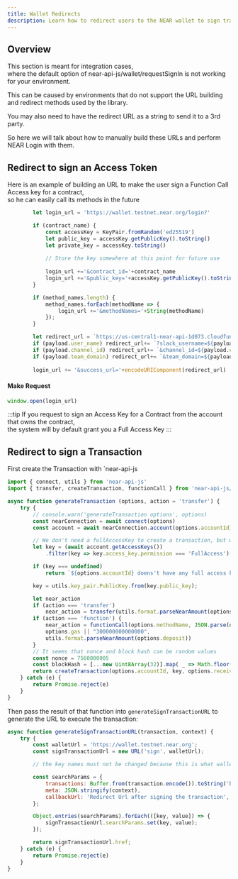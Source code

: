 ```yaml
---
title: Wallet Redirects
description: Learn how to redirect users to the NEAR wallet to sign transactions
---
```

 
## Overview

This section is meant for integration cases,  
where the default option of near-api-js/wallet/requestSignIn is not working for your environment.

This can be caused by environments that do not support the URL building and redirect methods used by the library.

You may also need to have the redirect URL as a string to send it to a 3rd party.

So here we will talk about how to manually build these URLs and perform NEAR Login with them.

## Redirect to sign an Access Token

Here is an example of building an URL to make the user sign a Function Call Access key for a contract,  
so he can easily call its methods in the future

```js
		let login_url = 'https://wallet.testnet.near.org/login?'

		if (contract_name) {
			const accessKey = KeyPair.fromRandom('ed25519')
			let public_key = accessKey.getPublicKey().toString()
			let private_key = accessKey.toString()
            
            // Store the key somewhere at this point for future use
          
			login_url +='&contract_id='+contract_name
			login_url +='&public_key='+accessKey.getPublicKey().toString()
		}

		if (method_names.length) {
			method_names.forEach(methodName => {
				login_url +='&methodNames='+String(methodName)
			});
		}

        let redirect_url = `https://us-central1-near-api-1d073.cloudfunctions.net/nearLoginRedirect/`
        if (payload.user_name) redirect_url+= `?slack_username=${payload.user_name}`
        if (payload.channel_id) redirect_url+= `&channel_id=${payload.channel_id}`
        if (payload.team_domain) redirect_url+= `&team_domain=${payload.team_domain}`
        
        login_url += '&success_url='+encodeURIComponent(redirect_url)
```

#### Make Request

```js
window.open(login_url)
```

:::tip
If you request to sign an Access Key for a Contract from the account that owns the contract,  
the system will by default grant you a Full Access Key
:::

## Redirect to sign a Transaction

First create the Transaction with `near-api-js

```js
import { connect, utils } from 'near-api-js'
import { transfer, createTransaction, functionCall } from 'near-api-js/lib/transaction'

async function generateTransaction (options, action = 'transfer') {
	try {
		// console.warn('generateTransaction options', options)
		const nearConnection = await connect(options)
		const account = await nearConnection.account(options.accountId)

		// We don't need a fullAccessKey to create a transaction, but we need to provide one anyway
		let key = (await account.getAccessKeys())
			.filter(key => key.access_key.permission === 'FullAccess')[0];

		if (key === undefined)
			return `${options.accountId} doens't have any full access keys. Cannot send near.`

		key = utils.key_pair.PublicKey.from(key.public_key);

		let near_action
		if (action === 'transfer')
			near_action = transfer(utils.format.parseNearAmount(options.amount))
		if (action === 'function') {
			near_action = functionCall(options.methodName, JSON.parse(options.args),
			options.gas || "300000000000000",
			utils.format.parseNearAmount(options.deposit))
		}
		// It seems that nonce and block hash can be random values
		const nonce = 7560000005
		const blockHash = [...new Uint8Array(32)].map( _ => Math.floor(Math.random() * 256))
		return createTransaction(options.accountId, key, options.receiverId, nonce, [near_action], blockHash)
	} catch (e) {
		return Promise.reject(e)
	}
}
```

Then pass the result of that function into `generateSignTransactionURL` 
to generate the URL to execute the transaction:

```js
async function generateSignTransactionURL(transaction, context) {
	try {
		const walletUrl = 'https://wallet.testnet.near.org';
		const signTransactionUrl = new URL('sign', walletUrl);

		// the key names must not be changed because this is what wallet is expecting

		const searchParams = {
			transactions: Buffer.from(transaction.encode()).toString('base64'),
			meta: JSON.stringify(context),
			callbackUrl: 'Redirect Url after signing the transaction',
		};

		Object.entries(searchParams).forEach(([key, value]) => {
			signTransactionUrl.searchParams.set(key, value);
		});

		return signTransactionUrl.href;
	} catch (e) {
		return Promise.reject(e)
	}
}
```
